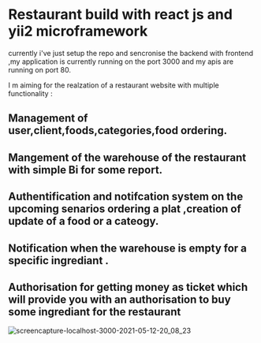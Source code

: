 # Restaurant build with react js and yii2 microframework

currently i've just setup the repo and sencronise the backend with frontend ,my application is currently
running on the port 3000 and my apis are running on port 80.

I m aiming for the realzation of a restaurant website with multiple functionality :

## Management of user,client,foods,categories,food ordering.
## Mangement of the warehouse of the restaurant with simple Bi for some report.
## Authentification and notifcation system  on the upcoming senarios ordering a plat ,creation of update of a food or a cateogy.
## Notification when the warehouse is empty for a specific ingrediant .
## Authorisation for getting money as ticket which will provide you with an authorisation to buy some ingrediant for the restaurant

![screencapture-localhost-3000-2021-05-12-20_08_23](https://user-images.githubusercontent.com/47975444/118055579-4af9c200-b380-11eb-93fc-a995ee1a0fda.png)



